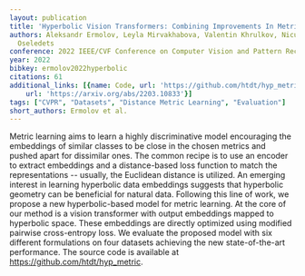 ```yaml
---
layout: publication
title: 'Hyperbolic Vision Transformers: Combining Improvements In Metric Learning'
authors: Aleksandr Ermolov, Leyla Mirvakhabova, Valentin Khrulkov, Nicu Sebe, Ivan
  Oseledets
conference: 2022 IEEE/CVF Conference on Computer Vision and Pattern Recognition (CVPR)
year: 2022
bibkey: ermolov2022hyperbolic
citations: 61
additional_links: [{name: Code, url: 'https://github.com/htdt/hyp_metric.'}, {name: Paper,
    url: 'https://arxiv.org/abs/2203.10833'}]
tags: ["CVPR", "Datasets", "Distance Metric Learning", "Evaluation"]
short_authors: Ermolov et al.
---
```

Metric learning aims to learn a highly discriminative model encouraging the
embeddings of similar classes to be close in the chosen metrics and pushed
apart for dissimilar ones. The common recipe is to use an encoder to extract
embeddings and a distance-based loss function to match the representations --
usually, the Euclidean distance is utilized. An emerging interest in learning
hyperbolic data embeddings suggests that hyperbolic geometry can be beneficial
for natural data. Following this line of work, we propose a new
hyperbolic-based model for metric learning. At the core of our method is a
vision transformer with output embeddings mapped to hyperbolic space. These
embeddings are directly optimized using modified pairwise cross-entropy loss.
We evaluate the proposed model with six different formulations on four datasets
achieving the new state-of-the-art performance. The source code is available at
https://github.com/htdt/hyp_metric.
